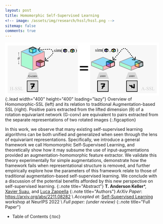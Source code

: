 ```yaml
---
layout: post
title: Homomorphic Self-Supervised Learning 
<!-- image: /assets/img/research/hssl/hssl.png -->
sitemap: false
comments: true
---
```

<!-- ![Full-width image](/assets/img/overview_long.png){:.lead width="800" height="100" loading="lazy"} -->
![Orientation Columns](/assets/img/research/hssl/hssl.png){:.lead width="400" height="400" loading="lazy"}
Overview of Homomorphic-SSL (left) and its relation to traditional Augmentation-based SSL (right). Positive pairs extracted from the lifted dimension (θ) of a rotation equivariant network (G-conv) are equivalent to pairs extracted from the separate representations of two rotated images
{:.figcaption}
 

In this work, we observe that many existing self-supervised learning algorithms can be both unified and generalized when seen through the lens of equivariant representations. Specifically, we introduce a general framework we call Homomorphic Self-Supervised Learning, and theoretically show how it may subsume the use of input-augmentations provided an augmentation-homomorphic feature extractor. We validate this theory experimentally for simple augmentations, demonstrate how the framework fails when representational structure is removed, and further empirically explore how the parameters of this framework relate to those of traditional augmentation-based self-supervised learning. We conclude with a discussion of the potential benefits afforded by this new perspective on self-supervised learning. 
{:.note title="Abstract"}
**T. Anderson Keller***, [Xavier Suau](https://scholar.google.es/citations?user=xcJGSJ4AAAAJ&hl=en), and [Luca Zappella](https://scholar.google.com/citations?user=bmh6mxAAAAAJ&hl=en)
{:.note title="Authors"}
*ArXiv Paper*: <https://arxiv.org/abs/2211.08282>  \\
*Accepted at:* [Self-Supervised Learning](https://sslneurips22.github.io/) workshop at NeurIPS 2022 \\
*Full paper: (under review)*
{:.note title="Full Paper"}
 

<!-- {:.lead} -->

- Table of Contents
{:toc}